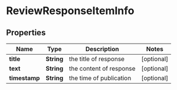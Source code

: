 

# ReviewResponseItemInfo


## Properties

| Name | Type | Description | Notes |
|------------ | ------------- | ------------- | -------------|
|**title** | **String** | the title of response |  [optional] |
|**text** | **String** | the content of response |  [optional] |
|**timestamp** | **String** | the time of publication |  [optional] |



